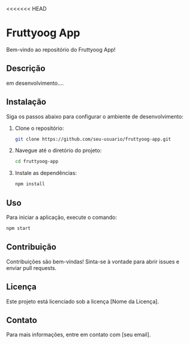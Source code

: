 <<<<<<< HEAD

# Fruttyoog App

Bem-vindo ao repositório do Fruttyoog App!

## Descrição

em desenvolvimento....

## Instalação

Siga os passos abaixo para configurar o ambiente de desenvolvimento:

1. Clone o repositório:
   ```bash
   git clone https://github.com/seu-usuario/fruttyoog-app.git
   ```
2. Navegue até o diretório do projeto:
   ```bash
   cd fruttyoog-app
   ```
3. Instale as dependências:
   ```bash
   npm install
   ```

## Uso

Para iniciar a aplicação, execute o comando:

```bash
npm start
```

## Contribuição

Contribuições são bem-vindas! Sinta-se à vontade para abrir issues e enviar pull requests.

## Licença

Este projeto está licenciado sob a licença [Nome da Licença].

## Contato

Para mais informações, entre em contato com [seu email].
